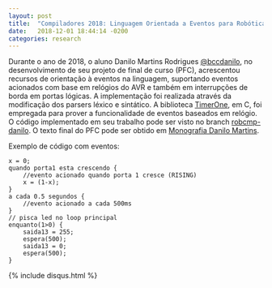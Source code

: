 ```yaml
---
layout: post
title:  "Compiladores 2018: Linguagem Orientada a Eventos para Robótica Educacional"
date:   2018-12-01 18:44:14 -0200
categories: research 
---
```


Durante o ano de 2018, o aluno Danilo Martins Rodrigues [@bccdanilo](https://github.com/bccdanilo), no desenvolvimento de seu projeto de final de curso (PFC), acrescentou recursos de orientação à eventos na linguagem, suportando eventos acionados com base em relógios do AVR e também em interrupções de borda em portas lógicas. A implementação foi realizada através da modificação dos parsers léxico e sintático. A biblioteca [TimerOne](https://www.arduinolibraries.info/libraries/timer-one), em C, foi empregada para prover a funcionalidade de eventos baseados em relógio. O código implementado em seu trabalho pode ser visto no branch [robcmp-danilo](https://github.com/thborges/robcmp/tree/pfc_danilo). O texto final do PFC pode ser obtido em [Monografia Danilo Martins](https://github.com/thborges/robcmp/raw/pfc_danilo/docs/pfc2%20danilo%20banca_.pdf).

Exemplo de código com eventos:
```
x = 0;
quando porta1 esta crescendo {
	//evento acionado quando porta 1 cresce (RISING)
    x = (1-x);
}
a cada 0.5 segundos {
	//evento acionado a cada 500ms
}
// pisca led no loop principal
enquanto(1>0) {
	saida13 = 255;
	espera(500);
	saida13 = 0;
	espera(500);
}
```

{% include disqus.html %}

